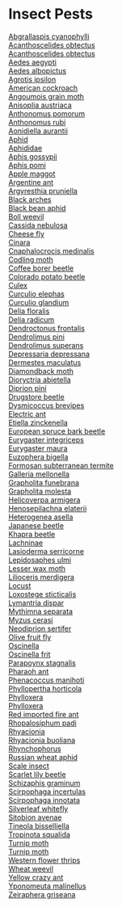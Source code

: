 # Insect Pests
[Abgrallaspis cyanophylli](https://en.wikipedia.org/wiki/Abgrallaspis_cyanophylli)<br>
[Acanthoscelides obtectus](https://en.wikipedia.org/wiki/Acanthoscelides_obtectus)<br>
[Acanthoscelides obtectus](https://en.wikipedia.org/wiki/Acanthoscelides_obtectus)<br>
[Aedes aegypti](https://en.wikipedia.org/wiki/Aedes_aegypti)<br>
[Aedes albopictus](https://en.wikipedia.org/wiki/Aedes_albopictus)<br>
[Agrotis ipsilon](https://en.wikipedia.org/wiki/Agrotis_ipsilon)<br>
[American cockroach](https://en.wikipedia.org/wiki/American_cockroach)<br>
[Angoumois grain moth](https://en.wikipedia.org/wiki/Angoumois_grain_moth)<br>
[Anisoplia austriaca](https://en.wikipedia.org/wiki/Anisoplia_austriaca)<br>
[Anthonomus pomorum](https://en.wikipedia.org/wiki/Anthonomus_pomorum)<br>
[Anthonomus rubi](https://en.wikipedia.org/wiki/Anthonomus_rubi)<br>
[Aonidiella aurantii](https://en.wikipedia.org/wiki/Aonidiella_aurantii)<br>
[Aphid](https://en.wikipedia.org/wiki/Aphid)<br>
[Aphididae](https://en.wikipedia.org/wiki/Aphididae)<br>
[Aphis gossypii](https://en.wikipedia.org/wiki/Aphis_gossypii)<br>
[Aphis pomi](https://en.wikipedia.org/wiki/Aphis_pomi)<br>
[Apple maggot](https://en.wikipedia.org/wiki/Apple_maggot)<br>
[Argentine ant](https://en.wikipedia.org/wiki/Argentine_ant)<br>
[Argyresthia pruniella](https://en.wikipedia.org/wiki/Argyresthia_pruniella)<br>
[Black arches](https://en.wikipedia.org/wiki/Black_arches)<br>
[Black bean aphid](https://en.wikipedia.org/wiki/Black_bean_aphid)<br>
[Boll weevil](https://en.wikipedia.org/wiki/Boll_weevil)<br>
[Cassida nebulosa](https://en.wikipedia.org/wiki/Cassida_nebulosa)<br>
[Cheese fly](https://en.wikipedia.org/wiki/Cheese_fly)<br>
[Cinara](https://en.wikipedia.org/wiki/Cinara)<br>
[Cnaphalocrocis medinalis](https://en.wikipedia.org/wiki/Cnaphalocrocis_medinalis)<br>
[Codling moth](https://en.wikipedia.org/wiki/Codling_moth)<br>
[Coffee borer beetle](https://en.wikipedia.org/wiki/Coffee_borer_beetle)<br>
[Colorado potato beetle](https://en.wikipedia.org/wiki/Colorado_potato_beetle)<br>
[Culex](https://en.wikipedia.org/wiki/Culex)<br>
[Curculio elephas](https://en.wikipedia.org/wiki/Curculio_elephas)<br>
[Curculio glandium](https://en.wikipedia.org/wiki/Curculio_glandium)<br>
[Delia floralis](https://en.wikipedia.org/wiki/Delia_floralis)<br>
[Delia radicum](https://en.wikipedia.org/wiki/Delia_radicum)<br>
[Dendroctonus frontalis](https://en.wikipedia.org/wiki/Dendroctonus_frontalis)<br>
[Dendrolimus pini](https://en.wikipedia.org/wiki/Dendrolimus_pini)<br>
[Dendrolimus superans](https://en.wikipedia.org/wiki/Dendrolimus_superans)<br>
[Depressaria depressana](https://en.wikipedia.org/wiki/Depressaria_depressana)<br>
[Dermestes maculatus](https://en.wikipedia.org/wiki/Dermestes_maculatus)<br>
[Diamondback moth](https://en.wikipedia.org/wiki/Diamondback_moth)<br>
[Dioryctria abietella](https://en.wikipedia.org/wiki/Dioryctria_abietella)<br>
[Diprion pini](https://en.wikipedia.org/wiki/Diprion_pini)<br>
[Drugstore beetle](https://en.wikipedia.org/wiki/Drugstore_beetle)<br>
[Dysmicoccus brevipes](https://en.wikipedia.org/wiki/Dysmicoccus_brevipes)<br>
[Electric ant](https://en.wikipedia.org/wiki/Electric_ant)<br>
[Etiella zinckenella](https://en.wikipedia.org/wiki/Etiella_zinckenella)<br>
[European spruce bark beetle](https://en.wikipedia.org/wiki/European_spruce_bark_beetle)<br>
[Eurygaster integriceps](https://en.wikipedia.org/wiki/Eurygaster_integriceps)<br>
[Eurygaster maura](https://en.wikipedia.org/wiki/Eurygaster_maura)<br>
[Euzophera bigella](https://en.wikipedia.org/wiki/Euzophera_bigella)<br>
[Formosan subterranean termite](https://en.wikipedia.org/wiki/Formosan_subterranean_termite)<br>
[Galleria mellonella](https://en.wikipedia.org/wiki/Galleria_mellonella)<br>
[Grapholita funebrana](https://en.wikipedia.org/wiki/Grapholita_funebrana)<br>
[Grapholita molesta](https://en.wikipedia.org/wiki/Grapholita_molesta)<br>
[Helicoverpa armigera](https://en.wikipedia.org/wiki/Helicoverpa_armigera)<br>
[Henosepilachna elaterii](https://en.wikipedia.org/wiki/Henosepilachna_elaterii)<br>
[Heterogenea asella](https://en.wikipedia.org/wiki/Heterogenea_asella)<br>
[Japanese beetle](https://en.wikipedia.org/wiki/Japanese_beetle)<br>
[Khapra beetle](https://en.wikipedia.org/wiki/Khapra_beetle)<br>
[Lachninae](https://en.wikipedia.org/wiki/Lachninae)<br>
[Lasioderma serricorne](https://en.wikipedia.org/wiki/Lasioderma_serricorne)<br>
[Lepidosaphes ulmi](https://en.wikipedia.org/wiki/Lepidosaphes_ulmi)<br>
[Lesser wax moth](https://en.wikipedia.org/wiki/Lesser_wax_moth)<br>
[Lilioceris merdigera](https://en.wikipedia.org/wiki/Lilioceris_merdigera)<br>
[Locust](https://en.wikipedia.org/wiki/Locust)<br>
[Loxostege sticticalis](https://en.wikipedia.org/wiki/Loxostege_sticticalis)<br>
[Lymantria dispar](https://en.wikipedia.org/wiki/Lymantria_dispar)<br>
[Mythimna separata](https://en.wikipedia.org/wiki/Mythimna_separata)<br>
[Myzus cerasi](https://en.wikipedia.org/wiki/Myzus_cerasi)<br>
[Neodiprion sertifer](https://en.wikipedia.org/wiki/Neodiprion_sertifer)<br>
[Olive fruit fly](https://en.wikipedia.org/wiki/Olive_fruit_fly)<br>
[Oscinella](https://en.wikipedia.org/wiki/Oscinella)<br>
[Oscinella frit](https://en.wikipedia.org/wiki/Oscinella_frit)<br>
[Parapoynx stagnalis](https://en.wikipedia.org/wiki/Parapoynx_stagnalis)<br>
[Pharaoh ant](https://en.wikipedia.org/wiki/Pharaoh_ant)<br>
[Phenacoccus manihoti](https://en.wikipedia.org/wiki/Phenacoccus_manihoti)<br>
[Phyllopertha horticola](https://en.wikipedia.org/wiki/Phyllopertha_horticola)<br>
[Phylloxera](https://en.wikipedia.org/wiki/Phylloxera)<br>
[Phylloxera](https://en.wikipedia.org/wiki/Phylloxera)<br>
[Red imported fire ant](https://en.wikipedia.org/wiki/Red_imported_fire_ant)<br>
[Rhopalosiphum padi](https://en.wikipedia.org/wiki/Rhopalosiphum_padi)<br>
[Rhyacionia](https://en.wikipedia.org/wiki/Rhyacionia)<br>
[Rhyacionia buoliana](https://en.wikipedia.org/wiki/Rhyacionia_buoliana)<br>
[Rhynchophorus](https://en.wikipedia.org/wiki/Rhynchophorus)<br>
[Russian wheat aphid](https://en.wikipedia.org/wiki/Russian_wheat_aphid)<br>
[Scale insect](https://en.wikipedia.org/wiki/Scale_insect)<br>
[Scarlet lily beetle](https://en.wikipedia.org/wiki/Scarlet_lily_beetle)<br>
[Schizaphis graminum](https://en.wikipedia.org/wiki/Schizaphis_graminum)<br>
[Scirpophaga incertulas](https://en.wikipedia.org/wiki/Scirpophaga_incertulas)<br>
[Scirpophaga innotata](https://en.wikipedia.org/wiki/Scirpophaga_innotata)<br>
[Silverleaf whitefly](https://en.wikipedia.org/wiki/Silverleaf_whitefly)<br>
[Sitobion avenae](https://en.wikipedia.org/wiki/Sitobion_avenae)<br>
[Tineola bisselliella](https://en.wikipedia.org/wiki/Tineola_bisselliella)<br>
[Tropinota squalida](https://en.wikipedia.org/wiki/Tropinota_squalida)<br>
[Turnip moth](https://en.wikipedia.org/wiki/Turnip_moth)<br>
[Turnip moth](https://en.wikipedia.org/wiki/Turnip_moth)<br>
[Western flower thrips](https://en.wikipedia.org/wiki/Western_flower_thrips)<br>
[Wheat weevil](https://en.wikipedia.org/wiki/Wheat_weevil)<br>
[Yellow crazy ant](https://en.wikipedia.org/wiki/Yellow_crazy_ant)<br>
[Yponomeuta malinellus](https://en.wikipedia.org/wiki/Yponomeuta_malinellus)<br>
[Zeiraphera griseana](https://en.wikipedia.org/wiki/Zeiraphera_griseana)<br>
